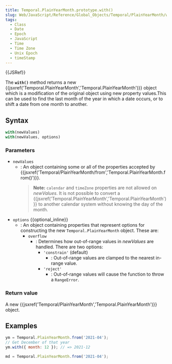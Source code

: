 ```yaml
---
title: Temporal.PlainYearMonth.prototype.with()
slug: Web/JavaScript/Reference/Global_Objects/Temporal/PlainYearMonth/with
tags:
  - Class
  - Date
  - Epoch
  - JavaScript
  - Time
  - Time Zone
  - Unix Epoch
  - timeStamp
---
```

{{JSRef}}

The **`with()`** method returns a new
{{jsxref('Temporal.PlainYearMonth','Temporal.PlainYearMonth')}}
object which is a modification of the original object using new property
values.This can be used to find the last month of the year in which a date
occurs, or to shift a date from one month to another.

## Syntax

```js
with(newValues)
with(newValues, options)
```

### Parameters

- `newValues`
  - : An object containing some or all of the properties accepted by
    {{jsxref('Temporal/PlainYearMonth/from','Temporal.PlainYearMonth.from()')}}.
    > **Note:** `calendar` and `timeZone` properties are not allowed on
    > _newValues_. It is not possible to convert a
    > {{jsxref('Temporal.PlainYearMonth','Temporal.PlainYearMonth')}}
    > to another calendar system without knowing the day of the month.
- `options` {{optional_inline}}
  - : An object containing properties that represent options for constructing
    the new `Temporal.PlainYearMonth` object. These are:
    - `overflow`
      - : Determines how out-of-range values in _newValues_ are handled. There
        are two options:
        - `'constrain'` (default)
          - : Out-of-range values are clamped to the nearest in-range value.
        - `'reject'`
          - : Out-of-range values will cause the function to throw a
            `RangeError`.

### Return value

A new
{{jsxref('Temporal/PlainYearMonth','Temporal.PlainYearMonth')}}
object.

## Examples

```js
ym = Temporal.PlainYearMonth.from('2021-04');
// Get December of that year
ym.with({ month: 12 }); // => 2021-12
```

```js
md = Temporal.PlainYearMonth.from('2021-04');
```
